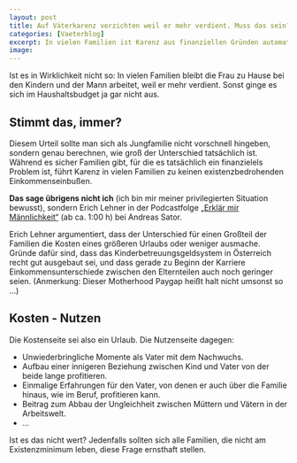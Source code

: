 ```yaml
---
layout: post
title: Auf Väterkarenz verzichten weil er mehr verdient. Muss das sein?
categories: [Vaeterblog]
excerpt: In vielen Familien ist Karenz aus finanziellen Gründen automatisch Frauensache. Bei näherer Betrachtung zeigt sich - das müsste vielleicht gar nicht sein.
image: 
---
```


Ist es in Wirklichkeit nicht so: In vielen Familien bleibt die Frau zu Hause bei den Kindern und der Mann arbeitet, weil er mehr verdient. Sonst ginge es sich im Haushaltsbudget ja gar nicht aus.

## Stimmt das, immer?

Diesem Urteil sollte man sich als Jungfamilie nicht vorschnell hingeben, sondern genau berechnen, wie groß der Unterschied tatsächlich ist. Während es sicher Familien gibt, für die es tatsächlich ein finanzielels Problem ist, führt Karenz in vielen Familien zu keinen existenzbedrohenden Einkommenseinbußen.

**Das sage übrigens nicht ich** (ich bin mir meiner privilegierten Situation bewusst), sondern Erich Lehner in der Podcastfolge [„Erklär mir Männlichkeit“](https://erklärmir.at/2022/11/01/232-erklaer-mir-maennlichkeit/) (ab ca. 1:00 h) bei Andreas Sator.

Erich Lehner argumentiert, dass der Unterschied für einen Großteil der Familien die Kosten eines größeren Urlaubs oder weniger ausmache. Gründe dafür sind, dass das Kinderbetreuungsgeldsystem in Österreich recht gut ausgebaut sei, und dass gerade zu Beginn der Karriere Einkommensunterschiede zwischen den Elternteilen auch noch geringer seien. (Anmerkung: Dieser Motherhood Paygap heißt halt nicht umsonst so …)

## Kosten - Nutzen

Die Kostenseite sei also ein Urlaub. Die Nutzenseite dagegen:

- Unwiederbringliche Momente als Vater mit dem Nachwuchs.
- Aufbau einer innigeren Beziehung zwischen Kind und Vater von der beide lange profitieren.
- Einmalige Erfahrungen für den Vater, von denen er auch über die Familie hinaus, wie im Beruf, profitieren kann.
- Beitrag zum Abbau der Ungleichheit zwischen Müttern und Vätern in der Arbeitswelt.
- …

Ist es das nicht wert? Jedenfalls sollten sich alle Familien, die nicht am Existenzminimum leben, diese Frage ernsthaft stellen.
